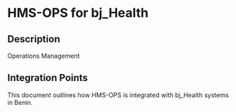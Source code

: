 # HMS-OPS for bj_Health

## Description

Operations Management

## Integration Points

This document outlines how HMS-OPS is integrated with bj_Health systems in Benin.
